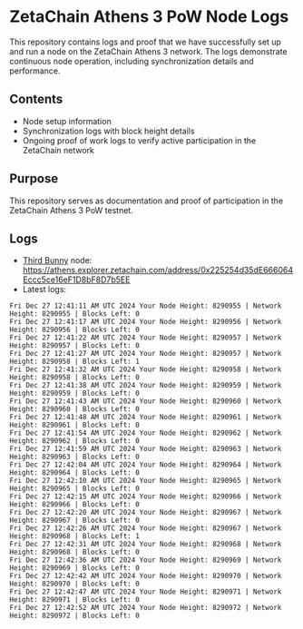 # ZetaChain Athens 3 PoW Node Logs
This repository contains logs and proof that we have successfully set up and run a node on the ZetaChain Athens 3 network. The logs demonstrate continuous node operation, including synchronization details and performance.

## Contents
- Node setup information
- Synchronization logs with block height details
- Ongoing proof of work logs to verify active participation in the ZetaChain network

## Purpose
This repository serves as documentation and proof of participation in the ZetaChain Athens 3 PoW testnet.

## Logs

- [Third Bunny](https://thirdbunny.xyz/) node: https://athens.explorer.zetachain.com/address/0x225254d35dE666064Eccc5ce16eF1D8bF8D7b5EE
- Latest logs:
```
Fri Dec 27 12:41:11 AM UTC 2024 Your Node Height: 8290955 | Network Height: 8290955 | Blocks Left: 0
Fri Dec 27 12:41:17 AM UTC 2024 Your Node Height: 8290956 | Network Height: 8290956 | Blocks Left: 0
Fri Dec 27 12:41:22 AM UTC 2024 Your Node Height: 8290957 | Network Height: 8290957 | Blocks Left: 0
Fri Dec 27 12:41:27 AM UTC 2024 Your Node Height: 8290957 | Network Height: 8290958 | Blocks Left: 1
Fri Dec 27 12:41:32 AM UTC 2024 Your Node Height: 8290958 | Network Height: 8290958 | Blocks Left: 0
Fri Dec 27 12:41:38 AM UTC 2024 Your Node Height: 8290959 | Network Height: 8290959 | Blocks Left: 0
Fri Dec 27 12:41:43 AM UTC 2024 Your Node Height: 8290960 | Network Height: 8290960 | Blocks Left: 0
Fri Dec 27 12:41:48 AM UTC 2024 Your Node Height: 8290961 | Network Height: 8290961 | Blocks Left: 0
Fri Dec 27 12:41:54 AM UTC 2024 Your Node Height: 8290962 | Network Height: 8290962 | Blocks Left: 0
Fri Dec 27 12:41:59 AM UTC 2024 Your Node Height: 8290963 | Network Height: 8290963 | Blocks Left: 0
Fri Dec 27 12:42:04 AM UTC 2024 Your Node Height: 8290964 | Network Height: 8290964 | Blocks Left: 0
Fri Dec 27 12:42:10 AM UTC 2024 Your Node Height: 8290965 | Network Height: 8290965 | Blocks Left: 0
Fri Dec 27 12:42:15 AM UTC 2024 Your Node Height: 8290966 | Network Height: 8290966 | Blocks Left: 0
Fri Dec 27 12:42:20 AM UTC 2024 Your Node Height: 8290967 | Network Height: 8290967 | Blocks Left: 0
Fri Dec 27 12:42:26 AM UTC 2024 Your Node Height: 8290967 | Network Height: 8290968 | Blocks Left: 1
Fri Dec 27 12:42:31 AM UTC 2024 Your Node Height: 8290968 | Network Height: 8290968 | Blocks Left: 0
Fri Dec 27 12:42:36 AM UTC 2024 Your Node Height: 8290969 | Network Height: 8290969 | Blocks Left: 0
Fri Dec 27 12:42:42 AM UTC 2024 Your Node Height: 8290970 | Network Height: 8290970 | Blocks Left: 0
Fri Dec 27 12:42:47 AM UTC 2024 Your Node Height: 8290971 | Network Height: 8290971 | Blocks Left: 0
Fri Dec 27 12:42:52 AM UTC 2024 Your Node Height: 8290972 | Network Height: 8290972 | Blocks Left: 0
```
